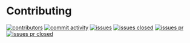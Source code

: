 # Contributing

[![contributors][0]][1] [![commit activity][2]][3] [![issues][4]][5]
[![issues closed][6]][7] [![issues pr][8]][9] [![issues pr closed][10]][11]

[0]: https://img.shields.io/github/contributors/JCPedroza/perfil
[1]: https://github.com/JCPedroza/perfil/graphs/contributors
[2]: https://img.shields.io/github/commit-activity/m/JCPedroza/perfil
[3]: https://github.com/JCPedroza/perfil/graphs/commit-activity
[4]: https://img.shields.io/github/issues-raw/JCPedroza/perfil
[5]: https://github.com/JCPedroza/perfil/issues
[6]: https://img.shields.io/github/issues-closed-raw/JCPedroza/perfil
[7]: https://github.com/JCPedroza/perfil/issues
[8]: https://img.shields.io/github/issues-pr-raw/JCPedroza/perfil
[9]: https://github.com/JCPedroza/perfil/pulls
[10]: https://img.shields.io/github/issues-pr-closed-raw/JCPedroza/perfil
[11]: https://github.com/JCPedroza/perfil/pulls
